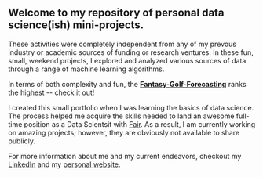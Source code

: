 ## Welcome to my repository of personal data science(ish) mini-projects.

These activities were completely independent from any of my prevous industry or academic sources of funding or research ventures. In these fun, small, weekend projects, I explored and analyzed various sources of data through a range of machine learning algorithms.

In terms of both complexity and fun, the [**Fantasy-Golf-Forecasting**](https://github.com/cschoeny/personal-projects/tree/master/Fantasy-Golf-Forecasting) ranks the highest -- check it out!

I created this small portfolio when I was learning the basics of data science. The process helped me acquire the skills needed to land an awesome full-time position as a Data Scientsit with [Fair](http://www.fair.com). As a result, I am currently working on amazing projects; however, they are obviously not available to share publicly. 

For more information about me and my current endeavors, checkout my [LinkedIn](https://www.linkedin.com/in/claytonschoeny/) and my [personal website](https://www.claytonschoeny.com).
